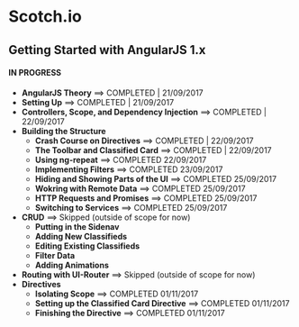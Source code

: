 # Scotch.io

## Getting Started with AngularJS 1.x
#### IN PROGRESS
- **AngularJS Theory** ==> COMPLETED | 21/09/2017
- **Setting Up** ==> COMPLETED | 21/09/2017
- **Controllers, Scope, and Dependency Injection** ==> COMPLETED | 22/09/2017
- **Building the Structure**
  - **Crash Course on Directives** ==> COMPLETED | 22/09/2017
  - **The Toolbar and Classified Card** ==> COMPLETED | 22/09/2017
  - **Using ng-repeat** ==> COMPLETED 22/09/2017
  - **Implementing Filters** ==> COMPLETED 23/09/2017
  - **Hiding and Showing Parts of the UI** ==> COMPLETED 25/09/2017
  - **Wokring with Remote Data** ==> COMPLETED 25/09/2017
  - **HTTP Requests and Promises** ==> COMPLETED 25/09/2017
  - **Switching to Services** ==> COMPLETED 25/09/2017
- **CRUD** ==> Skipped (outside of scope for now)
  - **Putting in the Sidenav**
  - **Adding New Classifieds**
  - **Editing Existing Classifieds**
  - **Filter Data**
  - **Adding Animations**
- **Routing with UI-Router** ==> Skipped (outside of scope for now)
- **Directives** 
  - **Isolating Scope** ==> COMPLETED 01/11/2017
  - **Setting up the Classified Card Directive** ==> COMPLETED 01/11/2017
  - **Finishing the Directive** ==> COMPLETED 01/11/2017
